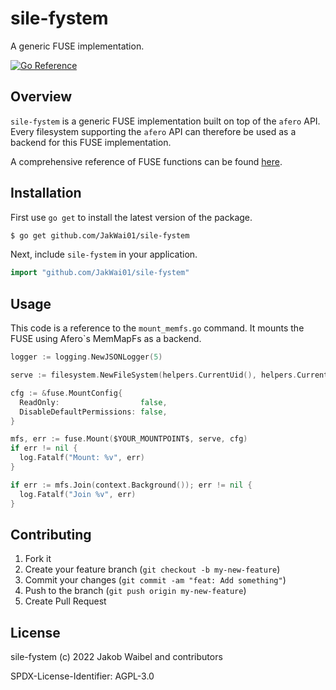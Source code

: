 # sile-fystem

A generic FUSE implementation.

[![Go Reference](https://pkg.go.dev/badge/github.com/JakWai01/sile-fystem.svg)](https://pkg.go.dev/github.com/JakWai01/sile-fystem)

## Overview

`sile-fystem` is a generic FUSE implementation built on top of the `afero` API. Every filesystem supporting the `afero` API can therefore be used as a backend for this FUSE implementation.

A comprehensive reference of FUSE functions can be found [here](https://libfuse.github.io/doxygen/structfuse__operations.html#a1465eb2268cec2bb5ed11cb09bbda42f).

## Installation 

First use `go get` to install the latest version of the package.

```bash
$ go get github.com/JakWai01/sile-fystem
```

Next, include  `sile-fystem` in your application.

```go
import "github.com/JakWai01/sile-fystem"
```

## Usage 

This code is a reference to the `mount_memfs.go` command. It mounts the FUSE using Afero`s MemMapFs as a backend.

```go
logger := logging.NewJSONLogger(5)

serve := filesystem.NewFileSystem(helpers.CurrentUid(), helpers.CurrentGid(), $YOUR_MOUNTPOINT$, "", logger, afero.NewMemMapFs())

cfg := &fuse.MountConfig{
  ReadOnly:                  false,
  DisableDefaultPermissions: false,
}

mfs, err := fuse.Mount($YOUR_MOUNTPOINT$, serve, cfg)
if err != nil {
  log.Fatalf("Mount: %v", err)
}

if err := mfs.Join(context.Background()); err != nil {
  log.Fatalf("Join %v", err)
}
```

## Contributing

1. Fork it
2. Create your feature branch (`git checkout -b my-new-feature`)
3. Commit your changes (`git commit -am "feat: Add something"`)
4. Push to the branch (`git push origin my-new-feature`)
5. Create Pull Request

## License 

sile-fystem (c) 2022 Jakob Waibel and contributors

SPDX-License-Identifier: AGPL-3.0
